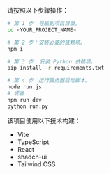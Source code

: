 请按照以下步骤操作：
```sh
# 第 1 步：导航到项目目录。
cd <YOUR_PROJECT_NAME>

# 第 2 步：安装必要的依赖项。
npm i

# 第 3 步: 安装 Python 依赖项。
pip install -r requirements.txt

# 第 4 步：运行服务器启动脚本。
node run.js
# 或者
npm run dev
python run.py
```

该项目使用以下技术构建：
- Vite
- TypeScript
- React
- shadcn-ui
- Tailwind CSS